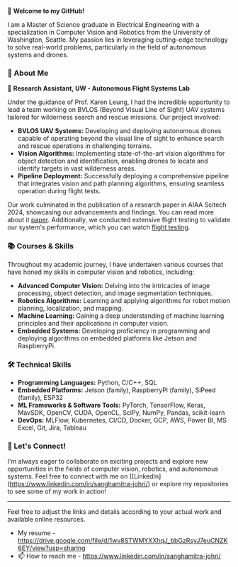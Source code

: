 👋 **Welcome to my GitHub!**

I am a Master of Science graduate in Electrical Engineering with a specialization in Computer Vision and Robotics from the University of Washington, Seattle. My passion lies in leveraging cutting-edge technology to solve real-world problems, particularly in the field of autonomous systems and drones.

### 🌟 About Me

🔬 **Research Assistant, UW - Autonomous Flight Systems Lab**

Under the guidance of Prof. Karen Leung, I had the incredible opportunity to lead a team working on BVLOS (Beyond Visual Line of Sight) UAV systems tailored for wilderness search and rescue missions. Our project involved:

- **BVLOS UAV Systems:** Developing and deploying autonomous drones capable of operating beyond the visual line of sight to enhance search and rescue operations in challenging terrains.
- **Vision Algorithms:** Implementing state-of-the-art vision algorithms for object detection and identification, enabling drones to locate and identify targets in vast wilderness areas.
- **Pipeline Deployment:** Successfully deploying a comprehensive pipeline that integrates vision and path planning algorithms, ensuring seamless operation during flight tests.

Our work culminated in the publication of a research paper in AIAA Scitech 2024, showcasing our advancements and findings. You can read more about it [paper](https://arc.aiaa.org/doi/10.2514/6.2024-1695). Additionally, we conducted extensive flight testing to validate our system's performance, which you can watch [flight testing](https://www.youtube.com/@UWControlandTrustworthyR-nc8km).

### 📚 Courses & Skills

Throughout my academic journey, I have undertaken various courses that have honed my skills in computer vision and robotics, including:

- **Advanced Computer Vision:** Delving into the intricacies of image processing, object detection, and image segmentation techniques.
- **Robotics Algorithms:** Learning and applying algorithms for robot motion planning, localization, and mapping.
- **Machine Learning:** Gaining a deep understanding of machine learning principles and their applications in computer vision.
- **Embedded Systems:** Developing proficiency in programming and deploying algorithms on embedded platforms like Jetson and RaspberryPi.

### 🛠️ Technical Skills

- **Programming Languages:** Python, C/C++, SQL
- **Embedded Platforms:** Jetson (family), RaspberryPi (family), SiPeed (family), ESP32
- **ML Frameworks & Software Tools:** PyTorch, TensorFlow, Keras, MavSDK, OpenCV, CUDA, OpenCL, SciPy, NumPy, Pandas, scikit-learn
- **DevOps:** MLFlow, Kubernetes, CI/CD, Docker, GCP, AWS, Power BI, MS Excel, Git, Jira, Tableau

### 🚀 Let's Connect!

I'm always eager to collaborate on exciting projects and explore new opportunities in the fields of computer vision, robotics, and autonomous systems. Feel free to connect with me on [[LinkedIn] (https://www.linkedin.com/in/sanghamitra-johri/) or explore my repositories to see some of my work in action!

---

Feel free to adjust the links and details according to your actual work and available online resources.
  
-  My resume  - https://drive.google.com/file/d/1wv8STWMYXXhqJ_bbGzRsyJ7euCNZK6EY/view?usp=sharing
- 📫 How to reach me - https://www.linkedin.com/in/sanghamitra-johri/

<!---
sanghamitrajohri/sanghamitrajohri is a ✨ special ✨ repository because its `README.md` (this file) appears on your GitHub profile.
You can click the Preview link to take a look at your changes.
--->
